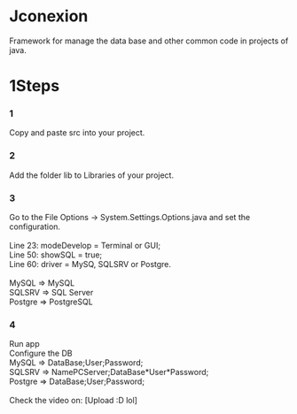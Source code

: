 # Jconexion
Framework for manage the data base and other common code in projects of java.

<h1>1Steps</h1>
<h3>1</h3>
Copy and paste src into your project. <br>

<h3>2</h3>
Add the folder lib to Libraries of your project.<br>

<h3>3</h3>
Go to the File Options -> System.Settings.Options.java and set the configuration.<br>
<br>
Line 23: modeDevelop = Terminal or GUI;<br>
Line 50: showSQL = true;<br>
Line 60: driver = MySQ, SQLSRV or Postgre.<br>
<br>
MySQL   => MySQL<br>
SQLSRV  => SQL Server<br>
Postgre => PostgreSQL<br>

<h3>4</h3>
Run app
<br>
Configure the DB<br>
MySQL   => DataBase;User;Password;<br>
SQLSRV  => NamePCServer;DataBase*User*Password;<br>
Postgre => DataBase;User;Password;<br>
<br>
Check the video on: [Upload :D lol]

